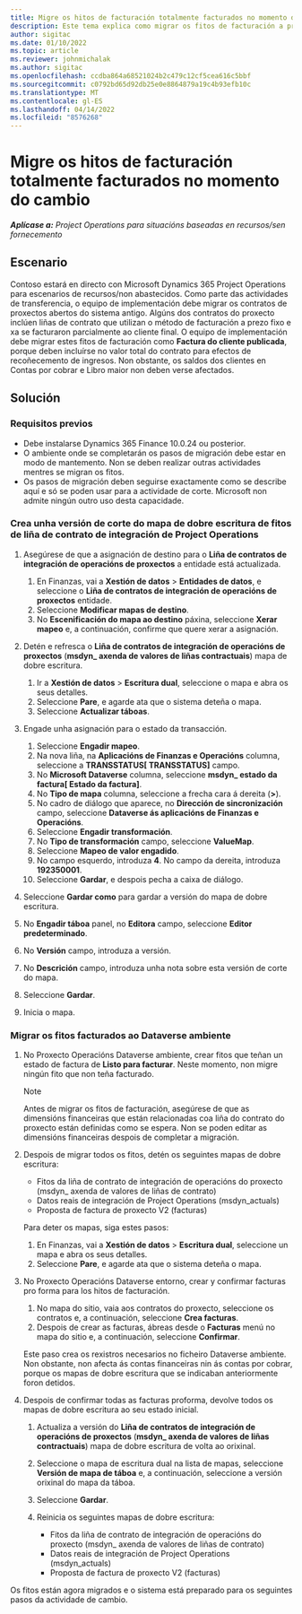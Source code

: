 ```yaml
---
title: Migre os hitos de facturación totalmente facturados no momento do cambio
description: Este tema explica como migrar os fitos de facturación a prezos fixos que se facturaron ao cliente por contratos de proxectos abertos antes da data de posta en funcionamento.
author: sigitac
ms.date: 01/10/2022
ms.topic: article
ms.reviewer: johnmichalak
ms.author: sigitac
ms.openlocfilehash: ccdba864a68521024b2c479c12cf5cea616c5bbf
ms.sourcegitcommit: c0792bd65d92db25e0e8864879a19c4b93efb10c
ms.translationtype: MT
ms.contentlocale: gl-ES
ms.lasthandoff: 04/14/2022
ms.locfileid: "8576268"
---
```

# <a name="migrate-fully-invoiced-billing-milestones-at-cutover"></a>Migre os hitos de facturación totalmente facturados no momento do cambio

_**Aplícase a:** Project Operations para situacións baseadas en recursos/sen fornecemento_

## <a name="scenario"></a>Escenario

Contoso estará en directo con Microsoft Dynamics 365 Project Operations para escenarios de recursos/non abastecidos. Como parte das actividades de transferencia, o equipo de implementación debe migrar os contratos de proxectos abertos do sistema antigo. Algúns dos contratos do proxecto inclúen liñas de contrato que utilizan o método de facturación a prezo fixo e xa se facturaron parcialmente ao cliente final. O equipo de implementación debe migrar estes fitos de facturación como **Factura do cliente publicada**, porque deben incluírse no valor total do contrato para efectos de recoñecemento de ingresos. Non obstante, os saldos dos clientes en Contas por cobrar e Libro maior non deben verse afectados.

## <a name="solution"></a>Solución

### <a name="prerequisites"></a>Requisitos previos

- Debe instalarse Dynamics 365 Finance 10.0.24 ou posterior.
- O ambiente onde se completarán os pasos de migración debe estar en modo de mantemento. Non se deben realizar outras actividades mentres se migran os fitos.
- Os pasos de migración deben seguirse exactamente como se describe aquí e só se poden usar para a actividade de corte. Microsoft non admite ningún outro uso desta capacidade.

### <a name="create-a-cutover-version-of-the-project-operations-integration-contract-line-milestones-dual-write-map"></a>Crea unha versión de corte do mapa de dobre escritura de fitos de liña de contrato de integración de Project Operations 

1. Asegúrese de que a asignación de destino para o **Liña de contratos de integración de operacións de proxectos** a entidade está actualizada. 

    1. En Finanzas, vai a **Xestión de datos** \> **Entidades de datos**, e seleccione o **Liña de contratos de integración de operacións de proxectos** entidade. 
    2. Seleccione **Modificar mapas de destino**. 
    3. No **Escenificación do mapa ao destino** páxina, seleccione **Xerar mapeo** e, a continuación, confirme que quere xerar a asignación.

2. Detén e refresca o **Liña de contratos de integración de operacións de proxectos** (**msdyn\_ axenda de valores de liñas contractuais**) mapa de dobre escritura. 

    1. Ir a **Xestión de datos** \> **Escritura dual**, seleccione o mapa e abra os seus detalles. 
    2. Seleccione **Pare**, e agarde ata que o sistema deteña o mapa. 
    3. Seleccione **Actualizar táboas**.

3. Engade unha asignación para o estado da transacción.

    1. Seleccione **Engadir mapeo**.
    2. Na nova liña, na **Aplicacións de Finanzas e Operacións** columna, seleccione a **TRANSSTATUS\[ TRANSSTATUS\]** campo.
    3. No **Microsoft Dataverse** columna, seleccione **msdyn\_ estado da factura\[ Estado da factura\]**.
    4. No **Tipo de mapa** columna, seleccione a frecha cara á dereita (**\>**).
    5. No cadro de diálogo que aparece, no **Dirección de sincronización** campo, seleccione **Dataverse ás aplicacións de Finanzas e Operacións**.
    6. Seleccione **Engadir transformación**.
    7. No **Tipo de transformación** campo, seleccione **ValueMap**.
    8. Seleccione **Mapeo de valor engadido**.
    9. No campo esquerdo, introduza **4**. No campo da dereita, introduza **192350001**. 
    10. Seleccione **Gardar**, e despois pecha a caixa de diálogo.

4. Seleccione **Gardar como** para gardar a versión do mapa de dobre escritura. 
5. No **Engadir táboa** panel, no **Editora** campo, seleccione **Editor predeterminado**.
6. No **Versión** campo, introduza a versión.
7. No **Descrición** campo, introduza unha nota sobre esta versión de corte do mapa. 
8. Seleccione **Gardar**.
9. Inicia o mapa.

### <a name="migrate-invoiced-milestones-to-the-dataverse-environment"></a>Migrar os fitos facturados ao Dataverse ambiente

1. No Proxecto Operacións Dataverse ambiente, crear fitos que teñan un estado de factura de **Listo para facturar**. Neste momento, non migre ningún fito que non teña facturado.

    > [!NOTE]
    > Antes de migrar os fitos de facturación, asegúrese de que as dimensións financeiras que están relacionadas coa liña do contrato do proxecto están definidas como se espera. Non se poden editar as dimensións financeiras despois de completar a migración.

2. Despois de migrar todos os fitos, detén os seguintes mapas de dobre escritura:

    - Fitos da liña de contrato de integración de operacións do proxecto (msdyn\_ axenda de valores de liñas de contrato)
    - Datos reais de integración de Project Operations (msdyn\_actuals)
    - Proposta de factura de proxecto V2 (facturas)

    Para deter os mapas, siga estes pasos:

    1. En Finanzas, vai a **Xestión de datos** \> **Escritura dual**, seleccione un mapa e abra os seus detalles.
    2. Seleccione **Pare**, e agarde ata que o sistema deteña o mapa.

3. No Proxecto Operacións Dataverse entorno, crear y confirmar facturas pro forma para los hitos de facturación. 

    1. No mapa do sitio, vaia aos contratos do proxecto, seleccione os contratos e, a continuación, seleccione **Crea facturas**.
    2. Despois de crear as facturas, ábreas desde o **Facturas** menú no mapa do sitio e, a continuación, seleccione **Confirmar**.

    Este paso crea os rexistros necesarios no ficheiro Dataverse ambiente. Non obstante, non afecta ás contas financeiras nin ás contas por cobrar, porque os mapas de dobre escritura que se indicaban anteriormente foron detidos.

4. Despois de confirmar todas as facturas proforma, devolve todos os mapas de dobre escritura ao seu estado inicial.

    1. Actualiza a versión do **Liña de contratos de integración de operacións de proxectos** (**msdyn\_ axenda de valores de liñas contractuais**) mapa de dobre escritura de volta ao orixinal. 
    2. Seleccione o mapa de escritura dual na lista de mapas, seleccione **Versión de mapa de táboa** e, a continuación, seleccione a versión orixinal do mapa da táboa.
    3. Seleccione **Gardar**.
    4. Reinicia os seguintes mapas de dobre escritura:

        - Fitos da liña de contrato de integración de operacións do proxecto (msdyn\_ axenda de valores de liñas de contrato)
        - Datos reais de integración de Project Operations (msdyn\_actuals)
        - Proposta de factura de proxecto V2 (facturas)

Os fitos están agora migrados e o sistema está preparado para os seguintes pasos da actividade de cambio.
